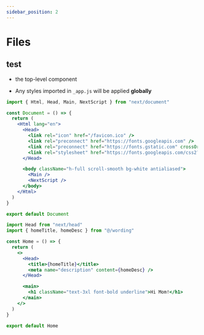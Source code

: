 ```yaml
---
sidebar_position: 2
---
```


# Files

## test

- the top-level component

- Any styles imported in `_app.js` will be applied **globally**

```jsx title="@/src/pages/_document.jsx"
import { Html, Head, Main, NextScript } from "next/document"

const Document = () => {
  return (
    <Html lang="en">
      <Head>
        <link rel="icon" href="/favicon.ico" />
        <link rel="preconnect" href="https://fonts.googleapis.com" />
        <link rel="preconnect" href="https://fonts.gstatic.com" crossOrigin="anonymous" />
        <link rel="stylesheet" href="https://fonts.googleapis.com/css2?family=Inter:wght@100..900&family=Lexend:wght@400;500&display=swap" />
      </Head>

      <body className="h-full scroll-smooth bg-white antialiased">
        <Main />
        <NextScript />
      </body>
    </Html>
  )
}

export default Document
```

```jsx title="@/src/pages/index.jsx"
import Head from "next/head"
import { homeTitle, homeDesc } from "@/wording"

const Home = () => {
  return (
    <>
      <Head>
        <title>{homeTitle}</title>
        <meta name="description" content={homeDesc} />
      </Head>

      <main>
        <h1 className="text-3xl font-bold underline">Hi Mom!</h1>
      </main>
    </>
  )
}

export default Home
```
